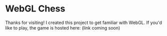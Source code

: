 # WebGL Chess
Thanks for visiting! I created this project to get familiar with WebGL. If you'd like to play, the game is hosted here: (link coming soon)
